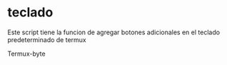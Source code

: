 # teclado

Este script tiene la funcion de agregar botones adicionales en el teclado predeterminado de termux

Termux-byte
